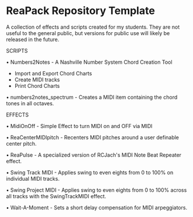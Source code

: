 # ReaPack Repository Template

A collection of effects and scripts created for my students.  They are not useful to the general public, but versions for public use will likely be released in the future.


SCRIPTS

• Numbers2Notes - A Nashville Number System Chord Creation Tool
   - Import and Export Chord Charts
   - Create MIDI tracks
   - Print Chord Charts

• numbers2notes_spectrum - Creates a MIDI item containing the chord tones in all octaves.

EFFECTS

• MidiOnOff - Simple Effect to turn MIDI on and OFF via MIDI

• ReaCenterMIDIpitch - Recenters MIDI pitches around a user definable center pitch.

• ReaPulse - A specialized version of RCJach's MIDI Note Beat Repeater effect.

• Swing Track MIDI - Applies swing to even eights from 0 to 100% on individual MIDI tracks.

• Swing Project MIDI - Applies swing to even eights from 0 to 100% across all tracks with the SwingTrackMIDI effect.

• Wait-A-Moment - Sets a short delay compensation for MIDI arpeggiators.

